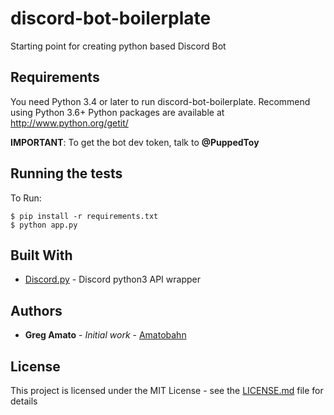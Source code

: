# discord-bot-boilerplate

Starting point for creating python based Discord Bot

## Requirements
You need Python 3.4 or later to run discord-bot-boilerplate.
Recommend using Python 3.6+
Python packages are available at http://www.python.org/getit/

**IMPORTANT**: To get the bot dev token, talk to **@PuppedToy**

## Running the tests

To Run:
```
$ pip install -r requirements.txt
$ python app.py
```

## Built With

* [Discord.py](https://github.com/Rapptz/discord.py) - Discord python3 API wrapper

## Authors

* **Greg Amato** - *Initial work* - [Amatobahn](https://github.com/Amatobahn)

## License

This project is licensed under the MIT License - see the [LICENSE.md](LICENSE.md) file for details
